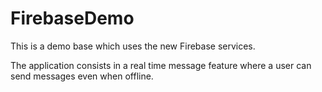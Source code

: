 # FirebaseDemo

This is a demo base which uses the new Firebase services.

The application consists in a real time message feature where a user can send messages even when offline.
